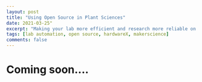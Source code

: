```yaml
---
layout: post
title: "Using Open Source in Plant Sciences"
date: 2021-03-25"
excerpt: "Making your lab more efficient and research more reliable on the cheap"
tags: [lab automation, open source, hardwareX, makerscience]
comments: false
---
```

Coming soon....
=======================



